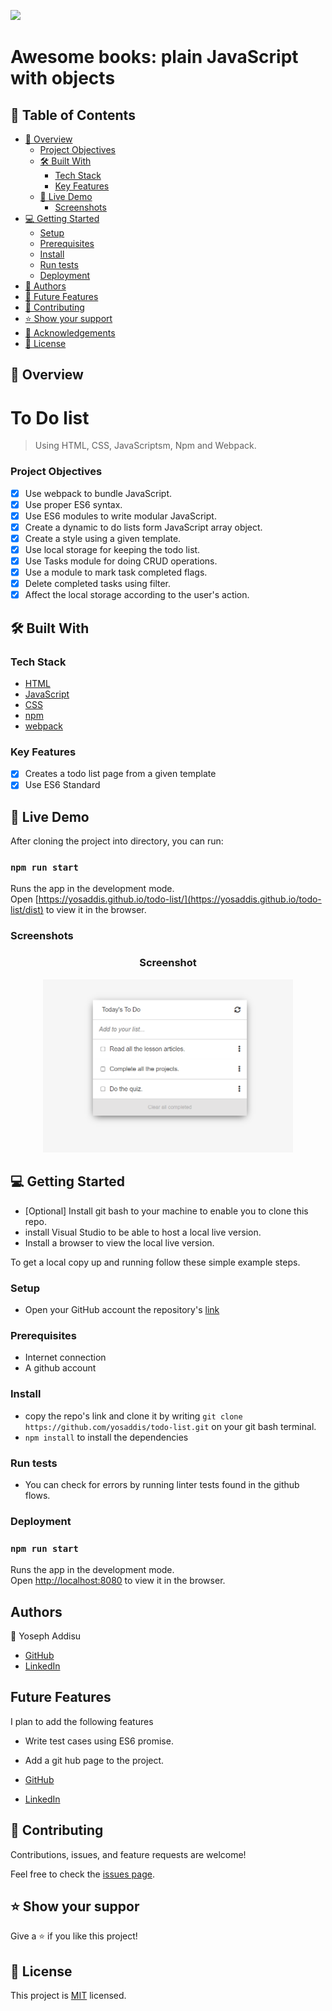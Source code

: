 ![](https://img.shields.io/badge/yosaddis-blue)

# Awesome books: plain JavaScript with objects

## 📗 Table of Contents

- [📖 Overview](#about-project)
  - [Project Objectives](#project-objectives)
  - [🛠 Built With](#built-with)
    - [Tech Stack](#tech-stack)
    - [Key Features](#key-features)
  - [🚀 Live Demo](#live-demo)
    - [Screenshots](#screenshots)
- [💻 Getting Started](#getting-started)
  - [Setup](#setup)
  - [Prerequisites](#prerequisites)
  - [Install](#install)
  - [Run tests](#run-tests)
  - [Deployment](#deployment)
- [👥 Authors](#authors)
- [🔭 Future Features](#future-features)
- [🤝 Contributing](#contributing)
- [⭐️ Show your support](#support)
- [🙏 Acknowledgements](#acknowledgements)
- [📝 License](#license)


## 📖 Overview <a name="about-project"></a>

# To Do list

> Using HTML, CSS, JavaScriptsm, Npm and Webpack.

### Project Objectives <a name="project-objectives"></a>

- [x] Use webpack to bundle JavaScript.
- [x] Use proper ES6 syntax.
- [x] Use ES6 modules to write modular JavaScript.
- [x] Create a dynamic to do lists form JavaScript array object.
- [x] Create a style using a given template.
- [x] Use local storage for keeping the todo list.
- [x] Use Tasks module for doing CRUD operations.
- [x] Use a module to mark task completed flags.
- [x] Delete completed tasks using filter.
- [x] Affect the local storage according to the user's action.

## 🛠 Built With <a name="built-with"></a>

### Tech Stack <a name="tech-stack"></a>

- [HTML](https://developer.mozilla.org/en-US/docs/Web/HTML)
- [JavaScript](https://developer.mozilla.org/en-US/docs/Web/JavaScript)
- [CSS](https://developer.mozilla.org/en-US/docs/Web/CSS)
- [npm](#)
- [webpack](#)

### Key Features <a name="key-features"></a>

- [x] Creates a todo list page from a given template
- [x] Use ES6 Standard

## 🚀 Live Demo <a name="live-demo"></a>

After cloning the project into directory, you can run:

### `npm run start`

Runs the app in the development mode.\
Open [https://yosaddis.github.io/todo-list/](https://yosaddis.github.io/todo-list/dist) to view it in the browser.


### Screenshots <a name="screenshots"></a>

<h3 align="center">Screenshot</h3>
<p align="center">
  <img width="400" src="screenshot/screenshot_1.png">
</P>

## 💻 Getting Started <a name="getting-started"></a>

- [Optional] Install git bash to your machine to enable you to clone this repo.
- install Visual Studio to be able to host a local live version.
- Install a browser to view the local live version.

To get a local copy up and running follow these simple example steps.

### Setup <a name="setup"></a>

- Open your GitHub account the repository's [link](https://github.com/yosaddis/todo-list)

### Prerequisites <a name="prerequisites"></a>

- Internet connection
- A github account

### Install <a name="install"></a>

- copy the repo's link and clone it by writing `git clone https://github.com/yosaddis/todo-list.git` on your git bash terminal.
- `npm install` to install the dependencies

### Run tests <a name="run-tests"></a>

- You can check for errors by running linter tests found in the github flows.

### Deployment <a name="deployment"></a>

### `npm run start`

Runs the app in the development mode.\
Open [http://localhost:8080](http://localhost:8080) to view it in the browser.

## Authors <a name="authors"></a>

👤 Yoseph Addisu

- [GitHub](https://github.com/yosaddis)
- [LinkedIn](https://www.linkedin.com/in/yoseph-addisu-79a58b60)

## Future Features <a name="#future-features"></a>

I plan to add the following features
- Write test cases using ES6 promise.
- Add a git hub page to the project.

- [GitHub](https://github.com/yosaddis)
- [LinkedIn](https://www.linkedin.com/in/yoseph-addisu-79a58b60)


## 🤝 Contributing <a name="contributing"></a>

Contributions, issues, and feature requests are welcome!

Feel free to check the [issues page](../../issues/).

## ⭐️ Show your suppor <a name="support"></a>

Give a ⭐️ if you like this project!

## 📝 License <a name="license"></a>

This project is [MIT](./LICENSE.md) licensed.
